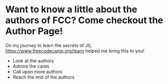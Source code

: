 # Want to know a little about the authors of FCC? Come checkout the Author Page!

On my journey to learn the secrets of JS, https://www.freecodecamp.org/learn helped me bring this to you!

* Look at the authors
* Admire the cards
* Call upon more authors
* Reach the end of the authors

